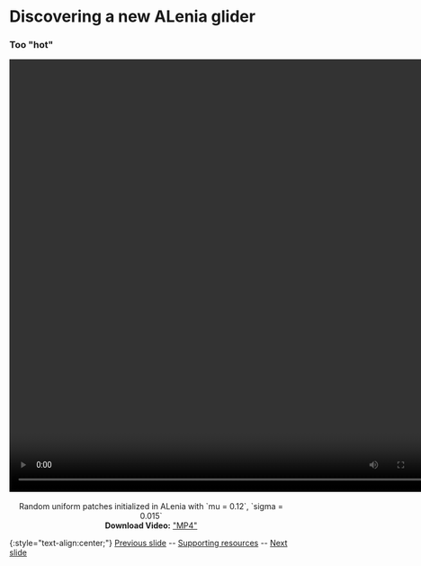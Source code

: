 # Discovering a new ALenia glider 
### Too "hot"

<div align="center">

<!-- 'video for everyone' code snippet from https://camendesign.com/code/video_for_everybody -->
<!-- first try HTML5 playback: if serving as XML, expand `controls` to `controls="controls"` and autoplay likewise -->
<!-- warning: playback does not work on iOS3 if you include the poster attribute! fixed in iOS4.0 -->
<video width="768" height="768" controls>
	<!-- MP4 must be first for iPad! -->
	<source src="https://raw.githubusercontent.com/riveSunder/fractal_persistence/master/docs/assets/vid2a_alenia_initial0.mp4" type="video/mp4" /><!-- Safari / iOS video    -->
<!-- <source src="__VIDEO__.OGV" type="video/ogg" /><!-- Firefox / Opera / Chrome10 --> -->
	<!-- fallback to Flash: -->
	<object width="768" height="768" type="application/x-shockwave-flash" data="__FLASH__.SWF">
		<!-- Firefox uses the `data` attribute above, IE/Safari uses the param below -->
		<param name="movie" value="__FLASH__.SWF" />
		<param name="flashvars" value="controlbar=over&amp;image=__POSTER__.JPG&amp;file=https://raw.githubusercontent.com/riveSunder/fractal_persistence/master/docs/assets/vid2a_alenia_initial0.mp4" />
		<!-- fallback image. note the title field below, put the title of the video there -->
		<img src="https://raw.githubusercontent.com/riveSunder/fractal_persistence/master/docs/assets/vid2a_thumbnail.png" width="768" height="768" alt="thumbnail of _Orbium_ glider"
		     title="No video playback capabilities, please download the video below" />
	</object>
</video>
<p>	
  Random uniform patches initialized in ALenia with `mu = 0.12`, `sigma = 0.015`
  <br>
  <strong>Download Video:</strong>
	<a href="https://raw.githubusercontent.com/riveSunder/fractal_persistence/master/docs/assets/vid2a_alenia_initial0.mp4">"MP4"</a>
<!-- Open Format:	<a href="__VIDEO__.OGV">"Ogg"</a> -->
</p>

</div>

{:style="text-align:center;"}
[Previous slide](https://rivesunder.github.io/fractal_persistence/al24_slide_005) -- [Supporting resources](https://rivesunder.github.io/fractal_persistence) -- [Next slide](https://rivesunder.github.io/fractal_persistence/al24_slide_007)
